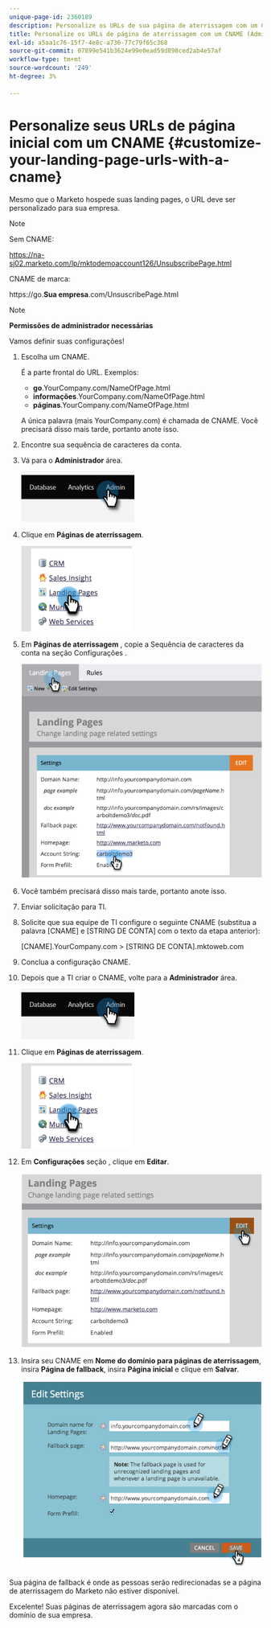```yaml
---
unique-page-id: 2360189
description: Personalize os URLs de sua página de aterrissagem com um CNAME (Administração) - Documentos do Marketo - Documentação do produto
title: Personalize os URLs de página de aterrissagem com um CNAME (Administração)
exl-id: a5aa1c76-15f7-4e8c-a736-77c79f65c368
source-git-commit: 07899e541b3624e99e0ead59d898ced2ab4e57af
workflow-type: tm+mt
source-wordcount: '249'
ht-degree: 3%

---
```


# Personalize seus URLs de página inicial com um CNAME  {#customize-your-landing-page-urls-with-a-cname}

Mesmo que o Marketo hospede suas landing pages, o URL deve ser personalizado para sua empresa.

>[!NOTE]
>
>Sem CNAME:
>
>https://na-sj02.marketo.com/lp/mktodemoaccount126/UnsubscribePage.html
>
>CNAME de marca:
>
>https://go.**Sua empresa**.com/UnsuscribePage.html

>[!NOTE]
>
>**Permissões de administrador necessárias**

Vamos definir suas configurações!

1. Escolha um CNAME.

   É a parte frontal do URL. Exemplos:

   * **go**.YourCompany.com/NameOfPage.html
   * **informações**.YourCompany.com/NameOfPage.html
   * **páginas**.YourCompany.com/NameOfPage.html

   A única palavra (mais YourCompany.com) é chamada de CNAME. Você precisará disso mais tarde, portanto anote isso.

1. Encontre sua sequência de caracteres da conta.

1. Vá para o **Administrador** área.

   ![](assets/customize-your-landing-page-urls-with-a-cname-1.png)

1. Clique em **Páginas de aterrissagem**.

   ![](assets/customize-your-landing-page-urls-with-a-cname-2.png)

1. Em **Páginas de aterrissagem** , copie a Sequência de caracteres da conta na seção Configurações .

   ![](assets/customize-your-landing-page-urls-with-a-cname-3.png)

1. Você também precisará disso mais tarde, portanto anote isso.

1. Enviar solicitação para TI.

1. Solicite que sua equipe de TI configure o seguinte CNAME (substitua a palavra [CNAME] e [STRING DE CONTA] com o texto da etapa anterior):

   [CNAME].YourCompany.com > [STRING DE CONTA].mktoweb.com

1. Conclua a configuração CNAME.

1. Depois que a TI criar o CNAME, volte para a **Administrador** área.

   ![](assets/customize-your-landing-page-urls-with-a-cname-4.png)

1. Clique em **Páginas de aterrissagem**.

   ![](assets/customize-your-landing-page-urls-with-a-cname-5.png)

1. Em **Configurações** seção , clique em **Editar**.

   ![](assets/customize-your-landing-page-urls-with-a-cname-6.png)

1. Insira seu CNAME em **Nome do domínio para páginas de aterrissagem**, insira **Página de fallback**, insira **Página inicial** e clique em **Salvar**.

   ![](assets/customize-your-landing-page-urls-with-a-cname-7.png)

Sua página de fallback é onde as pessoas serão redirecionadas se a página de aterrissagem do Marketo não estiver disponível.

Excelente! Suas páginas de aterrissagem agora são marcadas com o domínio de sua empresa.
